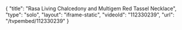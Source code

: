 {
    "title": "Rasa Living Chalcedony and Multigem Red Tassel Necklace",
    "type": "solo",
    "layout": "iframe-static",
    "videoId": "112330239",
    "url": "\/tvpembed\/112330239"
}